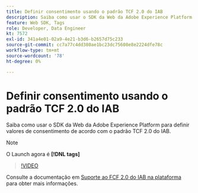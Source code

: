 ```yaml
---
title: Definir consentimento usando o padrão TCF 2.0 do IAB
description: Saiba como usar o SDK da Web da Adobe Experience Platform para definir valores de consentimento de acordo com o padrão TCF 2.0 do IAB.
feature: Web SDK, Tags
role: Developer, Data Engineer
kt: 7572
exl-id: 341a4e01-02a9-4e21-b3d6-b2657d75c233
source-git-commit: cc7a77c4dd380ae1bc23dc75608e8e2224dfe78c
workflow-type: tm+mt
source-wordcount: '78'
ht-degree: 0%

---
```


# Definir consentimento usando o padrão TCF 2.0 do IAB

Saiba como usar o SDK da Web da Adobe Experience Platform para definir valores de consentimento de acordo com o padrão TCF 2.0 do IAB.

>[!NOTE]
>
> O Launch agora é **[!DNL tags]**

>[!VIDEO](https://video.tv.adobe.com/v/332695/?quality=12&learn=on)

Consulte a documentação em [Suporte ao FCF 2.0 do IAB na plataforma](https://experienceleague.adobe.com/docs/experience-platform/landing/governance-privacy-security/consent/iab/overview.html) para obter mais informações.
